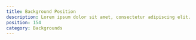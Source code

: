 ```yaml
---
title: Background Position
description: Lorem ipsum dolor sit amet, consectetur adipiscing elit.
position: 154
category: Backgrounds
---
```

